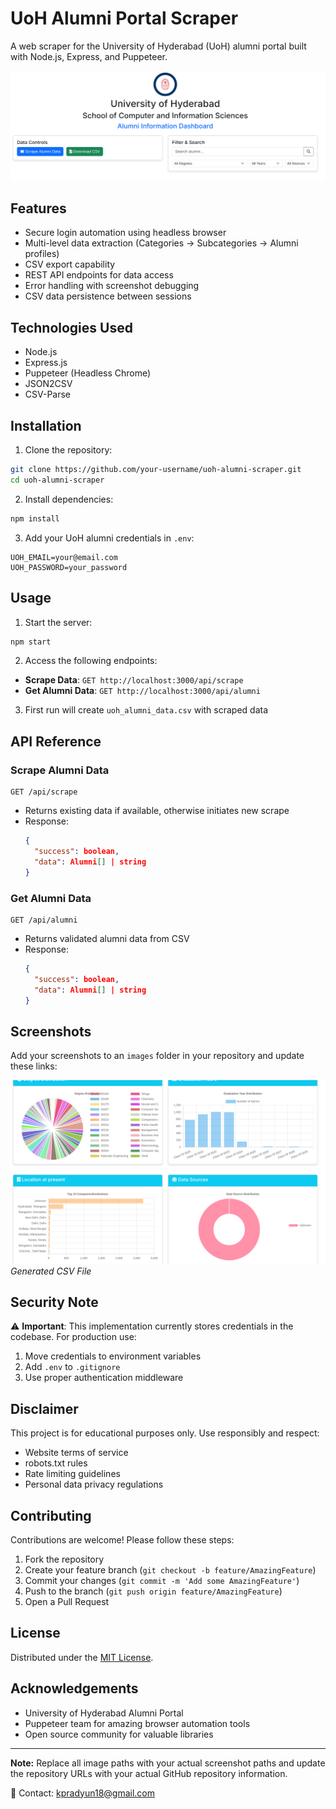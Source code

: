 # UoH Alumni Portal Scraper

A web scraper for the University of Hyderabad (UoH) alumni portal built with Node.js, Express, and Puppeteer.

![Project Screenshot](/images/scraper-screenshot.png)

## Features

- Secure login automation using headless browser
- Multi-level data extraction (Categories → Subcategories → Alumni profiles)
- CSV export capability
- REST API endpoints for data access
- Error handling with screenshot debugging
- CSV data persistence between sessions

## Technologies Used

- Node.js
- Express.js
- Puppeteer (Headless Chrome)
- JSON2CSV
- CSV-Parse

## Installation

1. Clone the repository:
```bash
git clone https://github.com/your-username/uoh-alumni-scraper.git
cd uoh-alumni-scraper
```

2. Install dependencies:
```bash
npm install
```

3. Add your UoH alumni credentials in `.env`:
```env
UOH_EMAIL=your@email.com
UOH_PASSWORD=your_password
```

## Usage

1. Start the server:
```bash
npm start
```

2. Access the following endpoints:
- **Scrape Data**: `GET http://localhost:3000/api/scrape`
- **Get Alumni Data**: `GET http://localhost:3000/api/alumni`

3. First run will create `uoh_alumni_data.csv` with scraped data

## API Reference

### Scrape Alumni Data
```http
GET /api/scrape
```
- Returns existing data if available, otherwise initiates new scrape
- Response:
  ```json
  {
    "success": boolean,
    "data": Alumni[] | string
  }
  ```

### Get Alumni Data
```http
GET /api/alumni
```
- Returns validated alumni data from CSV
- Response:
  ```json
  {
    "success": boolean,
    "data": Alumni[] | string
  }
  ```

## Screenshots

Add your screenshots to an `images` folder in your repository and update these links:

![CSV Output](/images/csv-screenshot.png)  
*Generated CSV File*

## Security Note

⚠️ **Important**: This implementation currently stores credentials in the codebase. For production use:
1. Move credentials to environment variables
2. Add `.env` to `.gitignore`
3. Use proper authentication middleware

## Disclaimer

This project is for educational purposes only. Use responsibly and respect:
- Website terms of service
- robots.txt rules
- Rate limiting guidelines
- Personal data privacy regulations

## Contributing

Contributions are welcome! Please follow these steps:
1. Fork the repository
2. Create your feature branch (`git checkout -b feature/AmazingFeature`)
3. Commit your changes (`git commit -m 'Add some AmazingFeature'`)
4. Push to the branch (`git push origin feature/AmazingFeature`)
5. Open a Pull Request

## License

Distributed under the [MIT License](LICENSE).

## Acknowledgements

- University of Hyderabad Alumni Portal
- Puppeteer team for amazing browser automation tools
- Open source community for valuable libraries

---

**Note:** Replace all image paths with your actual screenshot paths and update the repository URLs with your actual GitHub repository information.

📧 Contact: kpradyun18@gmail.com
